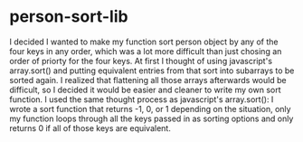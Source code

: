 person-sort-lib
===============
I decided I wanted to make my function sort person object by any of the four keys in any order, which was a lot more difficult than just chosing an order of priorty for the four keys. At first I thought of using javascript's array.sort() and putting equivalent entries from that sort into subarrays to be sorted again. I realized that flattening all those arrays afterwards would be difficult, so I decided it would be easier and cleaner to write my own sort function. I used the same thought process as javascript's array.sort(): I wrote a sort function that returns -1, 0, or 1 depending on the situation, only my function loops through all the keys passed in as sorting options and only returns 0 if all of those keys are equivalent.
